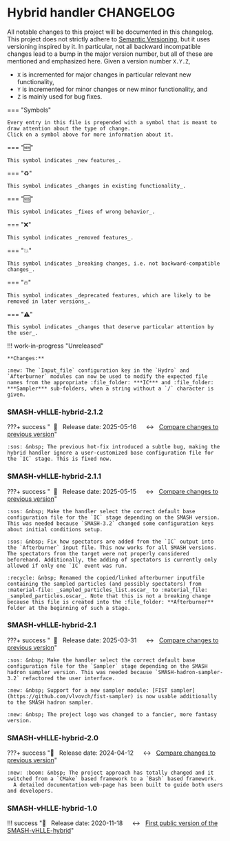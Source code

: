 # Hybrid handler CHANGELOG

All notable changes to this project will be documented in this changelog.
This project does not strictly adhere to [Semantic Versioning](https://semver.org/spec/v2.0.0.html), but it uses versioning inspired by it.
In particular, not all backward incompatible changes lead to a bump in the major version number, but all of these are mentioned and emphasized here.
Given a version number `X.Y.Z`,

* `X` is incremented for major changes in particular relevant new functionality,
* `Y` is incremented for minor changes or new minor functionality, and
* `Z` is mainly used for bug fixes.


=== "Symbols"

    Every entry in this file is prepended with a symbol that is meant to draw attention about the type of change.
    Click on a symbol above for more information about it.

=== ":new:"

    This symbol indicates _new features_.

=== ":recycle:"

    This symbol indicates _changes in existing functionality_.

=== ":sos:"

    This symbol indicates _fixes of wrong behavior_.

=== ":x:"

    This symbol indicates _removed features_.

=== ":boom:"

    This symbol indicates _breaking changes, i.e. not backward-compatible changes_.

=== ":fire:"

    This symbol indicates _deprecated features, which are likely to be removed in later versions_.

=== ":warning:"

    This symbol indicates _changes that deserve particular attention by the user_.


!!! work-in-progress "Unreleased"

    **Changes:**
    
    :new: The `Input_file` configuration key in the `Hydro` and `Afterburner` modules can now be used to modify the expected file names from the appropriate :file_folder: ***IC*** and :file_folder: ***Sampler*** sub-folders, when a string without a `/` character is given.


### SMASH-vHLLE-hybrid-2.1.2

???+ success "&nbsp; :date: &nbsp; Release date: 2025-05-16 &emsp; :left_right_arrow: &nbsp; [Compare changes to previous version](https://github.com/smash-transport/smash-vhlle-hybrid/compare/SMASH-vHLLE-hybrid-2.1.1...SMASH-vHLLE-hybrid-2.1.2)"

    :sos: &nbsp; The previous hot-fix introduced a subtle bug, making the hybrid handler ignore a user-customized base configuration file for the `IC` stage. This is fixed now.


### SMASH-vHLLE-hybrid-2.1.1

???+ success "&nbsp; :date: &nbsp; Release date: 2025-05-15 &emsp; :left_right_arrow: &nbsp; [Compare changes to previous version](https://github.com/smash-transport/smash-vhlle-hybrid/compare/SMASH-vHLLE-hybrid-2.1...SMASH-vHLLE-hybrid-2.1.1)"

    :sos: &nbsp; Make the handler select the correct default base configuration file for the `IC` stage depending on the SMASH version. This was needed because `SMASH-3.2` changed some configuration keys about initial conditions setup.

    :sos: &nbsp; Fix how spectators are added from the `IC` output into the `Afterburner` input file. This now works for all SMASH versions. The spectators from the target were not properly considered beforehand. Additionally, the adding of spectators is currently only allowed if only one `IC` event was run.

    :recycle: &nbsp; Renamed the copied/linked afterburner inputfile containing the sampled particles (and possibly spectators) from :material-file: _sampled_particles_list.oscar_ to :material_file: _sampled_particles.oscar_. Note that this is not a breaking change because this file is created into the :file_folder: **Afterburner** folder at the beginning of such a stage.


### SMASH-vHLLE-hybrid-2.1

???+ success "&nbsp; :date: &nbsp; Release date: 2025-03-31 &emsp; :left_right_arrow: &nbsp; [Compare changes to previous version](https://github.com/smash-transport/smash-vhlle-hybrid/compare/SMASH-vHLLE-hybrid-2.0...SMASH-vHLLE-hybrid-2.1)"

    :sos: &nbsp; Make the handler select the correct default base configuration file for the `Sampler` stage depending on the SMASH hadron sampler version. This was needed because `SMASH-hadron-sampler-3.2` refactored the user interface.

    :new: &nbsp; Support for a new sampler module: [FIST sampler](https://github.com/vlvovch/fist-sampler) is now usable additionally to the SMASH hadron sampler.

    :new: &nbsp; The project logo was changed to a fancier, more fantasy version.


### SMASH-vHLLE-hybrid-2.0

???+ success ":date: &nbsp; Release date: 2024-04-12 &emsp; :left_right_arrow: &nbsp; [Compare changes to previous version](https://github.com/smash-transport/smash-vhlle-hybrid/compare/SMASH-vHLLE-hybrid-1.0...SMASH-vHLLE-hybrid-2.0)"

    :new: :boom: &nbsp; The project approach has totally changed and it switched from a `CMake` based framework to a `Bash` based framework.
      A detailed documentation web-page has been built to guide both users and developers.


### SMASH-vHLLE-hybrid-1.0

!!! success ":date: &nbsp; Release date: 2020-11-18 &emsp; :left_right_arrow: &nbsp; [First public version of the SMASH-vHLLE-hybrid](https://github.com/smash-transport/smash-vhlle-hybrid/releases/tag/SMASH-vHLLE-hybrid-1.0)"
